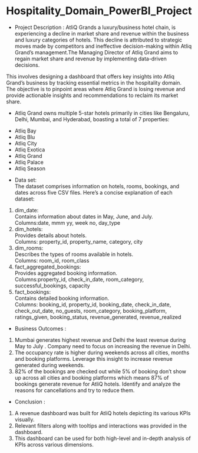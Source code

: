 # Hospitality_Domain_PowerBI_Project

* Project Description :
AtliQ Grands a luxury/business hotel chain,  is experiencing a decline in market share and revenue within the business and luxury categories of hotels. This decline is attributed to strategic moves made by competitors and ineffective decision-making within Atliq Grand’s management.The Managing Director of Atliq Grand aims to regain market share and revenue by implementing data-driven decisions.
                                                                                                        
This involves designing a dashboard that offers key insights into Atliq Grand’s business by tracking essential metrics in the hospitality domain. The objective is to pinpoint areas where Atliq Grand is losing revenue and provide actionable insights and recommendations to reclaim its market share.                                                                                             
* Atliq Grand owns multiple 5-star hotels primarily in cities like Bengaluru, Delhi, Mumbai, and Hyderabad, boasting a total of 7 properties:                
- Atliq Bay
- Atliq Blu
- Atliq City
- Atliq Exotica
- Atliq Grand
- Atliq Palace
- Atliq Season
                                                                                                                                                                         
* Data set:                                                                                                                             
The dataset comprises information on hotels, rooms, bookings, and dates across five CSV files. Here’s a concise explanation of each dataset:                                           
1) dim_date:                                                                                                                         
Contains information about dates in May, June, and July.                                           
Columns:date, mmm yy, week no, day_type                                                                                            
2) dim_hotels:                                                                
Provides details about hotels.                                                               
Columns: property_id, property_name, category, city                                                         
3) dim_rooms:                                                                 
Describes the types of rooms available in hotels.                                                     
Columns: room_id, room_class                                                 
4) fact_aggregated_bookings:                                                                                                     
Provides aggregated booking information.                                             
Columns:property_id, check_in_date, room_category, successful_bookings, capacity                                     
5) fact_bookings:                                                                               
Contains detailed booking information.                                                                  
Columns: booking_id, property_id, booking_date, check_in_date, check_out_date, no_guests, room_category, booking_platform, ratings_given, booking_status, revenue_generated, revenue_realized                                                                                                                             
* Business Outcomes :                                                                                        
1) Mumbai generates highest revenue and Delhi the least revenue during May to July . Company need to focus on increasing the revenue in Delhi.                            
2) The occupancy rate is higher during weekends across all cities, months and booking platforms. Leverage this insight to increase revenue generated during weekends.              
3) 82% of the bookings are checked out while 5% of booking don’t show up across all cities and booking platforms which means 87% of bookings generate revenue for AtliQ hotels. Identify and analyze the reasons for cancellations and try to reduce them.                                                                 
* Conclusion :                                                                                                                       
1) A revenue dashboard was built for AtliQ hotels depicting its various KPIs visually.                                                        
2) Relevant filters along with tooltips and interactions was provided in the dashboard.                                            
3) This dashboard can be used for both high-level and in-depth analysis of KPIs across various dimensions.                                                            




                                  
